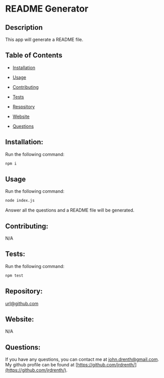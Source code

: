 # README Generator


## Description

This app will generate a README file.


## Table of Contents 

* [Installation](#installation)

* [Usage](#usage)

* [Contributing](#contributing)

* [Tests](#tests)

* [Respsitory](#repository)

* [Website](#website)

* [Questions](#questions)


## Installation:

Run the following command:

```bash
npm i
```


## Usage

Run the following command:

```bash
node index.js
```

Answer all the questions and a README file will be generated.


## Contributing:

N/A


## Tests:

Run the following command:

```bash
npm test
```


## Repository:

url@github.com


## Website:

N/A


## Questions:

If you have any questions, you can contact me at john.drenth@gmail.com.  My github profile can be found at [https://github.com/jrdrenth/](https://github.com/jrdrenth/).

